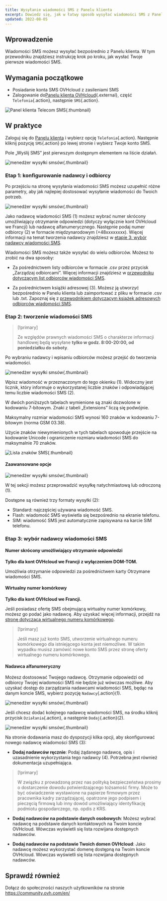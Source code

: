 ```yaml
---
title: Wysyłanie wiadomości SMS z Panelu klienta
excerpt: Dowiedz się, jak w łatwy sposób wysyłać wiadomości SMS z Panelu klienta OVHcloud
updated: 2022-08-05
---
```


## Wprowadzenie

Wiadomości SMS możesz wysyłać bezpośrednio z Panelu klienta. W tym przewodniku znajdziesz instrukcję krok po kroku, jak wysłać Twoje pierwsze wiadomości SMS.

## Wymagania początkowe

- Posiadanie konta SMS OVHcloud z zasileniami SMS
- Zalogowanie do[Panelu klienta OVHcloud](https://www.ovh.com/auth/?action=gotomanager&from=https://www.ovh.pl/&ovhSubsidiary=pl){.external}, część `Telefonia`{.action}, następnie `SMS`{.action}.

![Panel klienta Telecom SMS](https://raw.githubusercontent.com/ovh/docs/master/templates/control-panel/product-selection/telecom/tpl-telecom-03-en-sms.png){.thumbnail}

## W praktyce

Zaloguj się do [Panelu klienta](https://www.ovh.com/auth/?action=gotomanager&from=https://www.ovh.pl/&ovhSubsidiary=pl) i wybierz opcję `Telefonia`{.action}. Następnie kliknij pozycję `SMS`{.action} po lewej stronie i wybierz Twoje konto SMS.

Pole „Wyślij SMS” jest pierwszym dostępnym elementem na liście działań.

![menedżer wysyłki smsów](sms-send-control-panel01E.png){.thumbnail}

### Etap 1: konfigurowanie nadawcy i odbiorcy

Po przejściu na stronę wysyłania wiadomości SMS możesz uzupełnić różne parametry, aby jak najlepiej dostosować wysyłanie wiadomości do Twoich potrzeb.

![menedżer wysyłki smsów](sms-send-control-panel02E.png){.thumbnail}

Jako nadawcę wiadomości SMS (1) możesz wybrać numer skrócony umożliwiający otrzymanie odpowiedzi (dotyczy wyłącznie kont OVHcloud we Francji) lub nadawcę alfanumerycznego.
Następnie podaj numer odbiorcy (2) w formacie międzynarodowym (+48xxxxxxxx).
Więcej informacji na temat tworzenia nadawcy znajdziesz w [etapie 3: wybór nadawcy wiadomości SMS](#etap-3-wybor-nadawcy-wiadomosci-sms.).

Wiadomości SMS możesz także wysyłać do wielu odbiorców. Możesz to zrobić na dwa sposoby:

- Za pośrednictwem listy odbiorców w formacie .csv przez przycisk „Zarządzaj odbiorcami”.
Więcej informacji znajdziesz w [przewodniku dotyczącym list odbiorców wiadomości SMS](liste_de_destinataire_sms1.).

- Za pośrednictwem książki adresowej (3). Możesz ją utworzyć bezpośrednio w Panelu klienta lub zaimportować z pliku w formacie .csv lub .txt.
Zapoznaj się z [przewodnikiem dotyczącym książek adresowych odbiorców wiadomości SMS](gerer_mes_carnets_dadresses_sms1.).

### Etap 2: tworzenie wiadomości SMS

> [!primary]
>
> Ze względów prawnych wiadomości SMS o charakterze informacji handlowej będą wysyłane **tylko w godz. 8:00-20:00, od poniedziałku do soboty**.

Po wybraniu nadawcy i wpisaniu odbiorców możesz przejść do tworzenia wiadomości.

![menedżer wysyłki smsów](sms-send-control-panel03E.png){.thumbnail}

Wpisz wiadomość w przeznaczonym do tego okienku (1). Widoczny jest licznik, który informuje o wykorzystanej liczbie znaków i odpowiadającej temu liczbie wiadomości SMS (2).

W dwóch poniższych tabelach wymienione są znaki dozwolone w kodowaniu 7-bitowym. Znaki z tabeli „Extensions” liczą się podwójnie. 

Maksymalny rozmiar wiadomości SMS wynosi 160 znaków w kodowaniu 7-bitowym (norma GSM 03.38).

Użycie znaków niewymienionych w tych tabelach spowoduje przejście na kodowanie Unicode i ograniczenie rozmiaru wiadomości SMS do maksymalnie 70 znaków.

![Lista znaków SMS](smsauthorizedcharacters.png){.thumbnail}

#### Zaawansowane opcje

![menedżer wysyłki smsów](sms-send-control-panel-advanced.png){.thumbnail}

W tej sekcji możesz przeprowadzić wysyłkę natychmiastową lub odroczoną (1).

Dostępne są również trzy formaty wysyłki (2):

- Standard: najczęściej używana wiadomość SMS.
- Flash: wiadomość SMS wyświetla się bezpośrednio na ekranie telefonu.
- SIM: wiadomość SMS jest automatycznie zapisywana na karcie SIM telefonu.

### Etap 3: wybór nadawcy wiadomości SMS

#### Numer skrócony umożliwiający otrzymanie odpowiedzi

**Tylko dla kont OVHcloud we Francji z wyłączeniem DOM-TOM.**

Umożliwia otrzymanie odpowiedzi za pośrednictwem karty Otrzymane wiadomości SMS.

#### Wirtualny numer komórkowy

**Tylko dla kont OVHcloud we Francji.**

Jeśli posiadasz ofertę SMS obejmującą wirtualny numer komórkowy, możesz go podać jako nadawcę. Aby uzyskać więcej informacji, przejdź na [stronę dotyczącą wirtualnego numeru komórkowego](https://www.ovhtelecom.fr/sms/reponse/numeros-virtuels.xml).

> [!primary]
>
>Jeśli masz już konto SMS, utworzenie wirtualnego numeru komórkowego dla istniejącego konta jest niemożliwe. W takim wypadku musisz zamówić nowe konto SMS przez stronę oferty wirtualnego numeru komórkowego.
>

#### Nadawca alfanumeryczny

Możesz dostosować Twojego nadawcę. Otrzymanie odpowiedzi od odbiorcy Twojej wiadomości SMS nie będzie już wówczas możliwe. Aby uzyskać dostęp do zarządzania nadawcami wiadomości SMS, będąc na danym koncie SMS, wybierz pozycję `Nadawcy`{.action}(1).

![menedżer wysyłki smsów](sms-send-control-panel04E.png){.thumbnail}

Jeśli chcesz dodać kolejnego nadawcę wiadomości SMS, na środku kliknij przycisk `Działania`{.action}, a następnie `Dodaj`{.action}(2).

![menedżer wysyłki smsów](sms-send-control-panel05E.png){.thumbnail}

Na stronie dodawania masz do dyspozycji kilka opcji, aby skonfigurować nowego nadawcę wiadomości SMS (3):

- **Dodaj nadawców ręcznie**: Podaj żądanego nadawcę, opis i uzasadnienie wykorzystania tego nadawcy (4). Potrzebna jest również dokumentacja uzupełniająca.

> [!primary]
>
> W związku z prowadzoną przez nas polityką bezpieczeństwa prosimy o dostarczenie dowodu potwierdzającego tożsamość firmy. Może to być oświadczenie wystawione na papierze firmowym przez pracownika kadry zarządzającej, opatrzone jego podpisem i pieczęcią firmową lub inny dowód umożliwiający identyfikację podmiotu gospodarczego, np. opdis z KRS.
>

- **Dodaj nadawców na podstawie danych osobowych**: Możesz wybrać nadawcę na podstawie danych kontaktowych na Twoim koncie OVHcloud. Wówczas wyświetli się lista rozwijana dostępnych nadawców.

- **Dodaj nadawców na podstawie Twoich domen OVHcloud**: Jako nadawcę możesz wykorzystać domenę dostępną na Twoim koncie OVHcloud. Wówczas wyświetli się lista rozwijana dostępnych nadawców.

## Sprawdź również

Dołącz do społeczności naszych użytkowników na stronie <https://community.ovh.com/en/>

